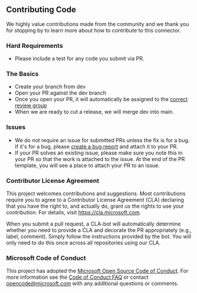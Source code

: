 ## Contributing Code
We highly value contributions made from the community and we thank you for stopping by to learn more about how to contribute to this connector.

### Hard Requirements
- Please include a test for any code you submit via PR. 

### The Basics
- Create your branch from dev
- Open your PR against the dev branch
- Once you open your PR, it will automatically be assigned to the [correct review group](https://github.com/orgs/microsoft/teams/azure-cosmos-db-sampler-contributors)
- When we are ready to cut a release, we will merge dev into main.

### Issues
- We do not require an issue for submitted PRs unless the fix is for a bug. If it's for a bug,
  please [create a bug report](https://github.com/microsoft/azure-cosmos-db-sampler/issues/new?assignees=&labels=Bug&template=bug_report.md&title=)
  and attach it to your PR.
- If your PR solves an existing issue, please make sure you note this in your PR so that the work
  is attached to the issue. At the end of the PR template, you will see a place to attach your PR
  to an issue.

### Contributor License Agreement

This project welcomes contributions and suggestions. Most contributions require you to
agree to a Contributor License Agreement (CLA) declaring that you have the right to,
and actually do, grant us the rights to use your contribution. For details, visit
https://cla.microsoft.com.

When you submit a pull request, a CLA-bot will automatically determine whether you need
to provide a CLA and decorate the PR appropriately (e.g., label, comment). Simply follow the
instructions provided by the bot. You will only need to do this once across all repositories using our CLA.

### Microsoft Code of Conduct

This project has adopted the [Microsoft Open Source Code of Conduct](https://opensource.microsoft.com/codeofconduct/).
For more information see the [Code of Conduct FAQ](https://opensource.microsoft.com/codeofconduct/faq/)
or contact [opencode@microsoft.com](mailto:opencode@microsoft.com) with any additional questions or comments.
